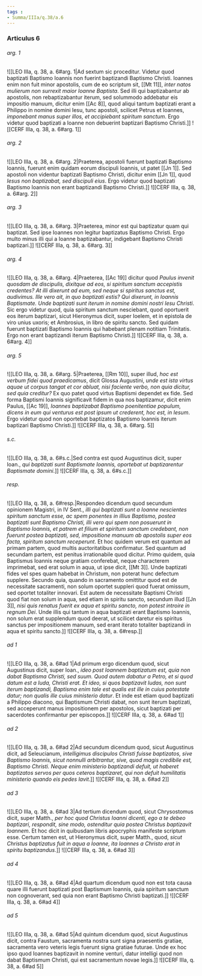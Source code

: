 ```yaml
---
tags : 
- Summa/IIIa/q.38/a.6
---
```


### Articulus 6

###### arg. 1
![[LEO IIIa, q. 38, a. 6#arg. 1|Ad sextum sic proceditur. Videtur quod baptizati Baptismo Ioannis non fuerint baptizandi Baptismo Christi. Ioannes enim non fuit minor apostolis, cum de eo scriptum sit, [[Mt 11]], *inter natos mulierum non surrexit maior Ioanne Baptista*. Sed illi qui baptizabantur ab apostolis, non rebaptizabantur iterum, sed solummodo addebatur eis impositio manuum, dicitur enim [[Ac 8]], quod aliqui tantum baptizati erant a Philippo in nomine domini Iesu, tunc apostoli, scilicet Petrus et Ioannes, *imponebant manus super illos, et accipiebant spiritum sanctum*. Ergo videtur quod baptizati a Ioanne non debuerint baptizari Baptismo Christi.]]
![[CERF IIIa, q. 38, a. 6#arg. 1]]

###### arg. 2
![[LEO IIIa, q. 38, a. 6#arg. 2|Praeterea, apostoli fuerunt baptizati Baptismo Ioannis, fuerunt enim quidam eorum discipuli Ioannis, ut patet [[Jn 1]]. Sed apostoli non videntur baptizati Baptismo Christi, dicitur enim [[Jn 1]], quod *Iesus non baptizabat, sed discipuli eius*. Ergo videtur quod baptizati Baptismo Ioannis non erant baptizandi Baptismo Christi.]]
![[CERF IIIa, q. 38, a. 6#arg. 2]]

###### arg. 3
![[LEO IIIa, q. 38, a. 6#arg. 3|Praeterea, minor est qui baptizatur quam qui baptizat. Sed ipse Ioannes non legitur baptizatus Baptismo Christi. Ergo multo minus illi qui a Ioanne baptizabantur, indigebant Baptismo Christi baptizari.]]
![[CERF IIIa, q. 38, a. 6#arg. 3]]

###### arg. 4
![[LEO IIIa, q. 38, a. 6#arg. 4|Praeterea, [[Ac 19]] dicitur quod *Paulus invenit quosdam de discipulis, dixitque ad eos, si spiritum sanctum accepistis credentes? At illi dixerunt ad eum, sed neque si spiritus sanctus est, audivimus. Ille vero ait, in quo baptizati estis? Qui dixerunt, in Ioannis Baptismate. Unde baptizati sunt iterum in nomine domini nostri Iesu Christi*. Sic ergo videtur quod, quia spiritum sanctum nesciebant, quod oportuerit eos iterum baptizari, sicut Hieronymus dicit, super Ioelem, et in epistola de viro unius uxoris; et Ambrosius, in libro de spiritu sancto. Sed quidam fuerunt baptizati Baptismo Ioannis qui habebant plenam notitiam Trinitatis. Ergo non erant baptizandi iterum Baptismo Christi.]]
![[CERF IIIa, q. 38, a. 6#arg. 4]]

###### arg. 5
![[LEO IIIa, q. 38, a. 6#arg. 5|Praeterea, [[Rm 10]], super illud, *hoc est verbum fidei quod praedicamus*, dicit Glossa Augustini, *unde est ista virtus aquae ut corpus tangat et cor abluat, nisi faciente verbo, non quia dicitur, sed quia creditur?* Ex quo patet quod virtus Baptismi dependet ex fide. Sed forma Baptismi Ioannis significavit fidem in qua nos baptizamur, dicit enim Paulus, [[Ac 19]], *Ioannes baptizabat Baptismo poenitentiae populum, dicens in eum qui venturus est post ipsum ut crederent, hoc est, in Iesum*. Ergo videtur quod non oportebat baptizatos Baptismo Ioannis iterum baptizari Baptismo Christi.]]
![[CERF IIIa, q. 38, a. 6#arg. 5]]

###### s.c.
![[LEO IIIa, q. 38, a. 6#s.c.|Sed contra est quod Augustinus dicit, super Ioan., *qui baptizati sunt Baptismate Ioannis, oportebat ut baptizarentur Baptismate domini*.]]
![[CERF IIIa, q. 38, a. 6#s.c.]]

###### resp.
![[LEO IIIa, q. 38, a. 6#resp.|Respondeo dicendum quod secundum opinionem Magistri, in IV Sent., *illi qui baptizati sunt a Ioanne nescientes spiritum sanctum esse, ac spem ponentes in illius Baptismo, postea baptizati sunt Baptismo Christi, illi vero qui spem non posuerunt in Baptismo Ioannis, et patrem et filium et spiritum sanctum credebant, non fuerunt postea baptizati, sed, impositione manuum ab apostolis super eos facta, spiritum sanctum receperunt*. Et hoc quidem verum est quantum ad primam partem, quod multis auctoritatibus confirmatur. Sed quantum ad secundam partem, est penitus irrationabile quod dicitur. Primo quidem, quia Baptismus Ioannis neque gratiam conferebat, neque characterem imprimebat, sed erat solum in aqua, ut ipse dicit, [[Mt 3]]. Unde baptizati fides vel spes quam habebat in Christum, non poterat hunc defectum supplere. Secundo quia, quando in sacramento omittitur quod est de necessitate sacramenti, non solum oportet suppleri quod fuerat omissum, sed oportet totaliter innovari. Est autem de necessitate Baptismi Christi quod fiat non solum in aqua, sed etiam in spiritu sancto, secundum illud [[Jn 3]], *nisi quis renatus fuerit ex aqua et spiritu sancto, non potest introire in regnum Dei*. Unde illis qui tantum in aqua baptizati erant Baptismo Ioannis, non solum erat supplendum quod deerat, ut scilicet daretur eis spiritus sanctus per impositionem manuum, sed erant iterato totaliter baptizandi in aqua et spiritu sancto.]]
![[CERF IIIa, q. 38, a. 6#resp.]]

###### ad 1
![[LEO IIIa, q. 38, a. 6#ad 1|Ad primum ergo dicendum quod, sicut Augustinus dicit, super Ioan., *ideo post Ioannem baptizatum est, quia non dabat Baptisma Christi, sed suum. Quod autem dabatur a Petro, et si quod datum est a Iuda, Christi erat. Et ideo, si quos baptizavit Iudas, non sunt iterum baptizandi, Baptisma enim tale est qualis est ille in cuius potestate datur; non qualis ille cuius ministerio datur*. Et inde est etiam quod baptizati a Philippo diacono, qui Baptismum Christi dabat, non sunt iterum baptizati, sed acceperunt manus impositionem per apostolos, sicut baptizati per sacerdotes confirmantur per episcopos.]]
![[CERF IIIa, q. 38, a. 6#ad 1]]

###### ad 2
![[LEO IIIa, q. 38, a. 6#ad 2|Ad secundum dicendum quod, sicut Augustinus dicit, ad Seleucianum, *intelligimus discipulos Christi fuisse baptizatos, sive Baptismo Ioannis, sicut nonnulli arbitrantur, sive, quod magis credibile est, Baptismo Christi. Neque enim ministerio baptizandi defuit, ut haberet baptizatos servos per quos ceteros baptizaret, qui non defuit humilitatis ministerio quando eis pedes lavit*.]]
![[CERF IIIa, q. 38, a. 6#ad 2]]

###### ad 3
![[LEO IIIa, q. 38, a. 6#ad 3|Ad tertium dicendum quod, sicut Chrysostomus dicit, super Matth., *per hoc quod Christus Ioanni dicenti, ego a te debeo baptizari, respondit, sine modo, ostenditur quia postea Christus baptizavit Ioannem*. Et hoc dicit in quibusdam libris apocryphis manifeste scriptum esse. Certum tamen est, ut Hieronymus dicit, super Matth., quod, *sicut Christus baptizatus fuit in aqua a Ioanne, ita Ioannes a Christo erat in spiritu baptizandus*.]]
![[CERF IIIa, q. 38, a. 6#ad 3]]

###### ad 4
![[LEO IIIa, q. 38, a. 6#ad 4|Ad quartum dicendum quod non est tota causa quare illi fuerunt baptizati post Baptismum Ioannis, quia spiritum sanctum non cognoverant, sed quia non erant Baptismo Christi baptizati.]]
![[CERF IIIa, q. 38, a. 6#ad 4]]

###### ad 5
![[LEO IIIa, q. 38, a. 6#ad 5|Ad quintum dicendum quod, sicut Augustinus dicit, contra Faustum, sacramenta nostra sunt signa praesentis gratiae, sacramenta vero veteris legis fuerunt signa gratiae futurae. Unde ex hoc ipso quod Ioannes baptizavit in nomine venturi, datur intelligi quod non dabat Baptismum Christi, qui est sacramentum novae legis.]]
![[CERF IIIa, q. 38, a. 6#ad 5]]


